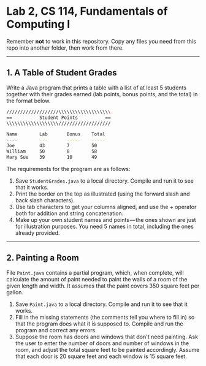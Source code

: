 # Lab 2, CS 114, Fundamentals of Computing I

Remember **not** to work in this repository. Copy any files you need from this repo into another folder, then work from there.

---

## 1. A Table of Student Grades

Write a Java program that prints a table with a list of at least 5 students together with their grades earned (lab points, bonus points, and the total) in the format below.

```bash
///////////////////\\\\\\\\\\\\\\\\\\\
==          Student Points          ==
\\\\\\\\\\\\\\\\\\\///////////////////

Name        Lab       Bonus    Total
----        ---       -----    -----
Joe         43        7        50
William     50        8        58
Mary Sue    39        10       49
```

The requirements for the program are as follows:

1. Save `StudentGrades.java` to a local directory. Compile and run it to see that it works.
2. Print the border on the top as illustrated (using the forward slash and back slash characters).
3. Use tab characters to get your columns aligned, and use the + operator both for addition and string concatenation.
4. Make up your own student names and points — the ones shown are just for illustration purposes. You need 5 names in total, including the ones already provided.

---

## 2. Painting a Room

File `Paint.java` contains a partial program, which, when complete, will calculate the amount of paint needed to paint the walls of a room of the given length and width. It assumes that the paint covers 350 square feet per gallon.

1. Save `Paint.java` to a local directory. Compile and run it to see that it works.
2. Fill in the missing statements (the comments tell you where to fill in) so that the program does what it is supposed to. Compile and run the program and correct any errors.
3. Suppose the room has doors and windows that don't need painting. Ask the user to enter the number of doors and number of windows in the room, and adjust the total square feet to be painted accordingly. Assume that each door is 20 square feet and each window is 15 square feet.
